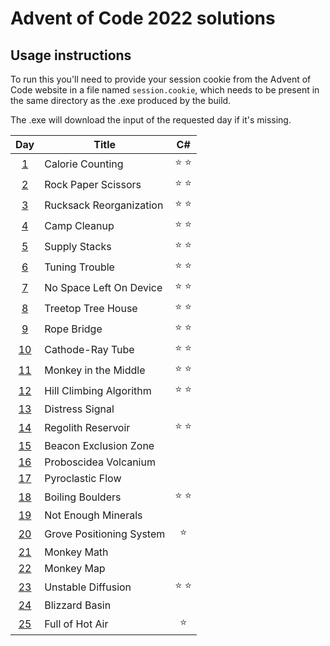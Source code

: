 # Advent of Code 2022 solutions

## Usage instructions
To run this you'll need to provide your session cookie from the Advent of Code website in a file named `session.cookie`, which needs to be present in the same directory as the .exe produced by the build.

The .exe will download the input of the requested day if it's missing.


| Day                                        | Title                    | C#            |
|:------------------------------------------:| ------------------------ |:-------------:|
|  [1](https://adventofcode.com/2022/day/1)  | Calorie Counting         | :star: :star: |
|  [2](https://adventofcode.com/2022/day/2)  | Rock Paper Scissors      | :star: :star: |
|  [3](https://adventofcode.com/2022/day/3)  | Rucksack Reorganization  | :star: :star: |
|  [4](https://adventofcode.com/2022/day/4)  | Camp Cleanup             | :star: :star: |
|  [5](https://adventofcode.com/2022/day/5)  | Supply Stacks            | :star: :star: |
|  [6](https://adventofcode.com/2022/day/6)  | Tuning Trouble           | :star: :star: |
|  [7](https://adventofcode.com/2022/day/7)  | No Space Left On Device  | :star: :star: |
|  [8](https://adventofcode.com/2022/day/8)  | Treetop Tree House       | :star: :star: |
|  [9](https://adventofcode.com/2022/day/9)  | Rope Bridge              | :star: :star: |
| [10](https://adventofcode.com/2022/day/10) | Cathode-Ray Tube         | :star: :star: |
| [11](https://adventofcode.com/2022/day/11) | Monkey in the Middle     | :star: :star: |
| [12](https://adventofcode.com/2022/day/12) | Hill Climbing Algorithm  | :star: :star: |
| [13](https://adventofcode.com/2022/day/13) | Distress Signal          |               |
| [14](https://adventofcode.com/2022/day/14) | Regolith Reservoir       | :star: :star: |
| [15](https://adventofcode.com/2022/day/15) | Beacon Exclusion Zone    |               |
| [16](https://adventofcode.com/2022/day/16) | Proboscidea Volcanium    |               |
| [17](https://adventofcode.com/2022/day/17) | Pyroclastic Flow         |               |
| [18](https://adventofcode.com/2022/day/18) | Boiling Boulders         | :star: :star: |
| [19](https://adventofcode.com/2022/day/19) | Not Enough Minerals      |               |
| [20](https://adventofcode.com/2022/day/20) | Grove Positioning System | :star:        |
| [21](https://adventofcode.com/2022/day/21) | Monkey Math              |               |
| [22](https://adventofcode.com/2022/day/22) | Monkey Map               |               |
| [23](https://adventofcode.com/2022/day/23) | Unstable Diffusion       | :star: :star: |
| [24](https://adventofcode.com/2022/day/24) | Blizzard Basin           |               |
| [25](https://adventofcode.com/2022/day/25) | Full of Hot Air          | :star:        |
